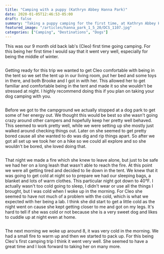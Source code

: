 ```yaml
---
title: "Camping with a puppy (Kathryn Abbey Hanna Park)"
date: 2020-01-05T12:46:53-05:00
draft: false
summary: "Taking a puppy camping for the first time, at Kathryn Abbey Hanna Park in Jacksonville Florida."
featured_image: "/articles/hanna_park_1_5_20/DCS_1107.jpg"
categories: ["Camping", "Destinations", "Dogs"]
---
```


This was our 9 month old back lab's (Cleo) first time going camping. For this being her first time I would say that it went very well, especially for being the middle of winter.
				
<img class="img-fluid" src="/articles/hanna_park_1_5_20/DCS_0972.jpg" alt=""/>
           
Getting ready for this trip we wanted to get Cleo comfortable with being in the tent so we set the tent up in our living room, put her bed and some toys in there, and both Brooke and I got in with her. This allowed her to get familiar and comfortable being in the tent and made it so she wouldn't be stressed at night. I highly recommend doing this if you plan on taking your dog camping with you.
            
<img class="img-fluid" src="/articles/hanna_park_1_5_20/DCS_1009.jpg" alt=""/>
            
Before we got to the campground we actually stopped at a dog park to get some of her energy out. We thought this would be best so she wasn't going crazy around other campers and hopefully keep her pretty well behaved. This seemed to work pretty well, while we were setting up she mostly just walked around checking things out. Later on she seemed to get pretty bored cause all she wanted to do was dig and rip things apart. So after we got all set up we took her on a hike so we could all explore and so she wouldn't be bored, she loved doing that.

<img class="img-fluid" src="/articles/hanna_park_1_5_20/DCS_0938.jpg" alt=""/>
       	
That night we made a fire which she knew to leave alone, but just to be safe we had her on a long leash that wasn't able to reach the fire. At this point we were all getting tired and decided to lie down in the tent. We knew that it was going to get cold at night so to prepare we had our sleeping bags, a blanket and lots of warm clothes. This particular night got down to 40&deg;F. I actually wasn't too cold going to sleep, I didn't wear or use all the things I brought, but I was cold when I woke up in the morning. For Cleo she seemed to have not much of a problem with the cold, which is what we expected with her being a lab. I think she did start to get a little cold as the night went on cause she kept getting closer to me and got on my legs. It's hard to tell if she was cold or not because she is a very sweet dog and likes to cuddle up at night even at home.
        	
<img class="img-fluid" src="/articles/hanna_park_1_5_20/DCS_1308.jpg" alt=""/>
        	
The next morning we woke up around 8, it was very cold in the morning. We had a small fire to warm up and then we started to pack up. For this being Cleo's first camping trip I think it went very well. She seemed to have a great time and I look forward to taking her on many more.